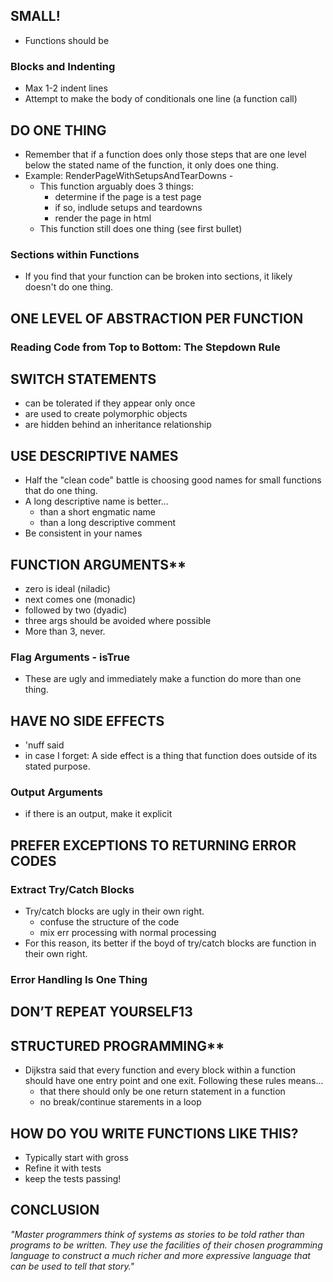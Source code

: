 ## SMALL!
- Functions should be

### Blocks and Indenting
- Max 1-2 indent lines
- Attempt to make the body of conditionals one line (a function call)

## DO ONE THING
- Remember that if a function does only those steps that are one level below the stated name of the function, it only does one thing.
- Example: RenderPageWithSetupsAndTearDowns - 
  - This function arguably does 3 things: 
    - determine if the page is a test page
    - if so, indlude setups and teardowns 
    - render the page in html
  - This function still does one thing (see first bullet)

### Sections within Functions
- If you find that your function can be broken into sections, it likely doesn't do one thing.

## ONE LEVEL OF ABSTRACTION PER FUNCTION

### Reading Code from Top to Bottom: The Stepdown Rule

## SWITCH STATEMENTS
- can be tolerated if they appear only once
- are used to create polymorphic objects
- are hidden behind an inheritance relationship

## USE DESCRIPTIVE NAMES
- Half the "clean code" battle is choosing good names for small functions that do one thing.
- A long descriptive name is better...
  - than a short engmatic name
  - than a long descriptive comment
- Be consistent in your names

## FUNCTION ARGUMENTS**
- zero is ideal (niladic)
- next comes one (monadic)
- followed by two (dyadic)
- three args should be avoided where possible
- More than 3, never.

### Flag Arguments - isTrue
- These are ugly and immediately make a function do more than one thing.

## HAVE NO SIDE EFFECTS
- 'nuff said
- in case I forget: A side effect is a thing that function does outside of its stated purpose.

### Output Arguments
- if there is an output, make it explicit

## PREFER EXCEPTIONS TO RETURNING ERROR CODES

### Extract Try/Catch Blocks
- Try/catch blocks are ugly in their own right.
  - confuse the structure of the code
  - mix err processing with normal processing
- For this reason, its better if the boyd of try/catch blocks are function in their own right.  

### Error Handling Is One Thing

## DON’T REPEAT YOURSELF13

## STRUCTURED PROGRAMMING**
- Dijkstra said that every function and every block within a function should have one entry point and one exit. Following these rules means...
  -  that there should only be one return statement in a function
  -  no break/continue starements in a loop

## HOW DO YOU WRITE FUNCTIONS LIKE THIS?
- Typically start with gross
- Refine it with tests
- keep the tests passing!

## CONCLUSION

*"Master programmers think of systems as stories to be told rather than programs to be written. They use the facilities of their chosen programming language to construct a much richer and more expressive language that can be used to tell that story."*